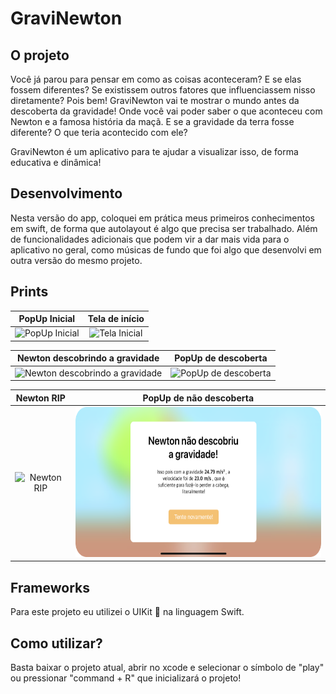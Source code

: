 # GraviNewton

## O projeto

Você já parou para pensar em como as coisas aconteceram? E se elas fossem diferentes? Se existissem outros fatores que influenciassem nisso diretamente? Pois bem! GraviNewton vai te mostrar o mundo antes da descoberta da gravidade! Onde você vai poder saber o que aconteceu com Newton e a famosa história da maçã. E se a gravidade da terra fosse diferente? O que teria acontecido com ele?

GraviNewton é um aplicativo para te ajudar a visualizar isso, de forma educativa e dinâmica!

## Desenvolvimento

Nesta versão do app, coloquei em prática meus primeiros conhecimentos em swift, de forma que autolayout é algo que precisa ser trabalhado. Além de funcionalidades adicionais que podem vir a dar mais vida para o aplicativo no geral, como músicas de fundo que foi algo que desenvolvi em outra versão do mesmo projeto.

## Prints

PopUp Inicial | Tela de início
:-------------------------:|:-------------------------:
<img src="https://github.com/CynaraCosta/graviNewton/blob/main/Screenshots/initpopup.png" alt="PopUp Inicial" width="500" height="240"> | <img src="https://github.com/CynaraCosta/graviNewton/blob/main/Screenshots/sleep.png" alt="Tela Inicial" width="500" height="240"> 

Newton descobrindo a gravidade | PopUp de descoberta
:-------------------------:|:-------------------------:
<img src="https://github.com/CynaraCosta/graviNewton/blob/main/Screenshots/idea.png" alt="Newton descobrindo a gravidade" width="500" height="240"> | <img src="https://github.com/CynaraCosta/graviNewton/blob/main/Screenshots/find.png" alt="PopUp de descoberta" width="500" height="240"> 

Newton RIP | PopUp de não descoberta 
:-------------------------:|:-------------------------:
<img src="https://github.com/CynaraCosta/graviNewton/blob/main/Screenshots/rip.png" alt="Newton RIP" width="500" height="240">  | <img src="https://github.com/CynaraCosta/graviNewtonUIKit/blob/main/Screenshots/notfind.png" alt="Newton RIP" width="500" height="240"> 

## Frameworks

Para este projeto eu utilizei o UIKit 👾 na linguagem Swift.

## Como utilizar?

Basta baixar o projeto atual, abrir no xcode e selecionar o símbolo de "play" ou pressionar "command + R" que inicializará o projeto!
